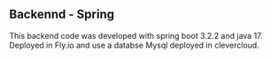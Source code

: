 ## Backennd - Spring 
This backend code was developed with spring boot 3.2.2 and java 17. Deployed in Fly.io and use a databse Mysql deployed in clevercloud.

